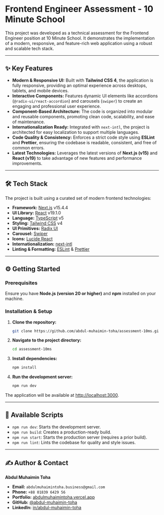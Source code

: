 # Frontend Engineer Assessment - 10 Minute School

This project was developed as a technical assessment for the Frontend Engineer position at 10 Minute School. It demonstrates the implementation of a modern, responsive, and feature-rich web application using a robust and scalable tech stack.

---

## ✨ Key Features

*   **Modern & Responsive UI:** Built with **Tailwind CSS 4**, the application is fully responsive, providing an optimal experience across desktops, tablets, and mobile devices.
*   **Interactive Components:** Features dynamic UI elements like accordions (`@radix-ui/react-accordion`) and carousels (`swiper`) to create an engaging and professional user experience.
*   **Component-Based Architecture:** The code is organized into modular and reusable components, promoting clean code, scalability, and ease of maintenance.
*   **Internationalization Ready:** Integrated with `next-intl`, the project is architected for easy localization to support multiple languages.
*   **Code Quality & Consistency:** Enforces a strict code style using **ESLint** and **Prettier**, ensuring the codebase is readable, consistent, and free of common errors.
*   **Latest Technologies:** Leverages the latest versions of **Next.js (v15)** and **React (v19)** to take advantage of new features and performance improvements.

---

## 🛠️ Tech Stack

The project is built using a curated set of modern frontend technologies:

*   **Framework:** [Next.js](https://nextjs.org/) v15.4.4
*   **UI Library:** [React](https://reactjs.org/) v19.1.0
*   **Language:** [TypeScript](https://www.typescriptlang.org/) v5
*   **Styling:** [Tailwind CSS](https://tailwindcss.com/) v4
*   **UI Primitives:** [Radix UI](https://www.radix-ui.com/)
*   **Carousel:** [Swiper](https://swiperjs.com/)
*   **Icons:** [Lucide React](https://lucide.dev/)
*   **Internationalization:** [next-intl](https://next-intl-docs.vercel.app/)
*   **Linting & Formatting:** [ESLint](https://eslint.org/) & [Prettier](https://prettier.io/)

---

## ⚙️ Getting Started

### Prerequisites

Ensure you have **Node.js (version 20 or higher)** and **npm** installed on your machine.

### Installation & Setup

1.  **Clone the repository:**
    ```bash
    git clone https://github.com/abdul-muhaimin-toha/assessment-10ms.git
    ```

2.  **Navigate to the project directory:**
    ```bash
    cd assessment-10ms
    ```

3.  **Install dependencies:**
    ```bash
    npm install
    ```

4.  **Run the development server:**
    ```bash
    npm run dev
    ```

The application will be available at [http://localhost:3000](http://localhost:3000).

---

## 📜 Available Scripts

*   `npm run dev`: Starts the development server.
*   `npm run build`: Creates a production-ready build.
*   `npm run start`: Starts the production server (requires a prior build).
*   `npm run lint`: Lints the codebase for quality and style issues.

---

## ✍️ Author & Contact

**Abdul Muhaimin Toha**

*   **Email:** `abdulmuhaimintoha.business@gmail.com`
*   **Phone:** `+88 01839 6429 56`
*   **Portfolio:** [abdulmuhaimintoha.vercel.app](https://abdulmuhaimintoha.vercel.app/)
*   **GitHub:** [@abdul-muhaimin-toha](https://github.com/abdul-muhaimin-toha)
*   **LinkedIn:** [in/abdul-muhaimin-toha](http://www.linkedin.com/in/abdul-muhaimin-toha)